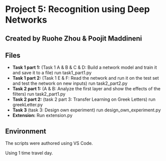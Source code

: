 # Project 5: Recognition using Deep Networks

## Created by Ruohe Zhou & Poojit Maddineni

## Files

- **Task 1 part 1:** (Task 1 A & B & C & D: Build a network model and train it and save it to a file) run task1_part1.py
- **Task 1 part 2:** (Task 1 E & F: Read the network and run it on the test set and test the network on new inputs) run task2_part2.py
- **Task 2 part 1:** (A & B: Analyze the first layer and show the effects of the filters) run task2_part1.py
- **Task 2 part 2:** (task 2 part 3: Transfer Learning on Greek Letters) run greekLetter.py
- **Task 3** (task 3: Design own experiment) run design_own_experiment.py
- **Extension:** Run extension.py

## Environment 
The scripts were authored using VS Code.

Using 1 time travel day.
